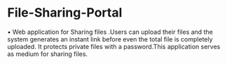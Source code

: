 # File-Sharing-Portal
• Web application for Sharing files .Users can upload their files and the system generates an instant link before even the total file is completely uploaded. It protects private files with a password.This application serves as medium for sharing files.
